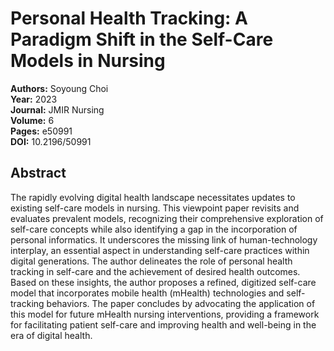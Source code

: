 # Personal Health Tracking: A Paradigm Shift in the Self-Care Models in Nursing

**Authors:** Soyoung Choi  
**Year:** 2023  
**Journal:** JMIR Nursing  
**Volume:** 6  
**Pages:** e50991  
**DOI:** 10.2196/50991  

## Abstract
The rapidly evolving digital health landscape necessitates updates to existing self-care models in nursing. This viewpoint paper revisits and evaluates prevalent models, recognizing their comprehensive exploration of self-care concepts while also identifying a gap in the incorporation of personal informatics. It underscores the missing link of human-technology interplay, an essential aspect in understanding self-care practices within digital generations. The author delineates the role of personal health tracking in self-care and the achievement of desired health outcomes. Based on these insights, the author proposes a refined, digitized self-care model that incorporates mobile health (mHealth) technologies and self-tracking behaviors. The paper concludes by advocating the application of this model for future mHealth nursing interventions, providing a framework for facilitating patient self-care and improving health and well-being in the era of digital health.

